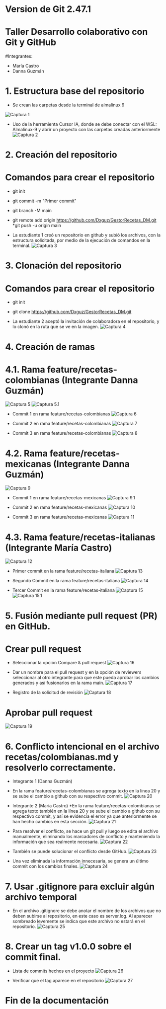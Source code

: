 # Version de Git  2.47.1

# Taller Desarrollo colaborativo con Git y GitHub

#Integrantes:
* María Castro
* Danna Guzmán


# 1. Estructura base del repositorio
* Se crean las carpetas desde la terminal de almalinux 9

![Captura 1](../img/1.png)

* Uso de la herramienta Cursor IA, donde se debe conectar con el WSL: Almalinux-9 y abrir un proyecto con las carpetas creadas anteriormente
![Captura 2](../img/2.png)


# 2. Creación del repositorio

# Comandos para crear el repositorio
* git init
* git commit -m "Primer commit"
* git branch -M main
* git remote add origin https://github.com/Dxguz/GestorRecetas_DM.git
*git push -u origin main

* La estudiante 1 creó un repositorio en github y subió los archivos, con la estructura solicitada, por medio de la ejecución de comandos en la terminal.
![Captura 3](../img/3.png)


# 3. Clonación del repositorio

# Comandos para crear el repositorio
* git init
* git clone https://github.com/Dxguz/GestorRecetas_DM.git

* La estudiante 2 aceptó la invitación de colaboradora en el repositorio, y lo clonó en la ruta que se ve en la imagen.
![Captura 4](../img/4.png)


# 4. Creación de ramas

# 4.1. Rama feature/recetas-colombianas (Integrante Danna Guzmán)
![Captura 5](../img/5.png)
![Captura 5.1](../img/5.1.png)

* Commit 1 en rama feature/recetas-colombianas
![Captura 6](../img/6.png)

* Commit 2 en rama feature/recetas-colombianas
![Captura 7](../img/7.png)

* Commit 3 en rama feature/recetas-colombianas
![Captura 8](../img/8.png)


# 4.2. Rama feature/recetas-mexicanas (Integrante Danna Guzmán)
![Captura 9](../img/9.png)

* Commit 1 en rama feature/recetas-mexicanas
![Captura 9.1](../img/9.1.png)

* Commit 2 en rama feature/recetas-mexicanas
![Captura 10](../img/10.png)

* Commit 3 en rama feature/recetas-mexicanas
![Captura 11](../img/11.png)



# 4.3. Rama feature/recetas-italianas (Integrante María Castro)
![Captura 12](../img/12.png)

* Primer commit en la rama feature/recetas-italiana
![Captura 13](../img/13.png)

* Segundo Commit en la rama feature/recetas-italiana
![Captura 14](../img/14.png)
 
* Tercer Commit en la rama feature/recetas-italiana
![Captura 15](../img/15.png)
![Captura 15.1](../img/15.1.png)


# 5. Fusión mediante pull request (PR) en GitHub.

# Crear pull request 

* Seleccionar la opción Compare & pull request 
![Captura 16](../img/16.png)

* Dar un nombre para el pull request y en la opción de reviewers seleccionar al otro integrante para que este pueda aprobar los cambios generados y así fusionarlos en la rama main.
![Captura 17](../img/17.png)

* Registro de la solicitud de revisión
![Captura 18](../img/18.png)

# Aprobar pull request
![Captura 19](../img/18.png)



# 6. Conflicto intencional en el archivo recetas/colombianas.md y resolverlo correctamente. 

* Integrante 1 (Danna Guzmán)
* En la rama feature/recetas-colombianas se agrega texto en la línea 20 y se sube el cambio a github con su respectivo commit.
![Captura 20](../img/20.png)

* Integrante 2 (Maria Castro)
*En la rama feature/recetas-colombianas se agrega texto también en la línea 20 y se sube el cambio a github con su respectivo commit, y así se evidencia el error ya que anteriormente se han hecho cambios en esta sección.
![Captura 21](../img/21.png)

* Para resolver el conflicto, se hace un git pull y luego se edita el archivo manualmente, eliminando los marcadores de conflicto y manteniendo la información que sea realmente necesaria.
![Captura 22](../img/22.png)

* También se puede solucionar el conflicto desde GitHub.
![Captura 23](../img/23.png)

* Una vez eliminada la información innecesaria, se genera un último commit con los cambios finales.
![Captura 24](../img/24.png)


# 7. Usar .gitignore para excluir algún archivo temporal

* En el archivo .gitignore se debe anotar el nombre de los archivos que no deben subirse al repositorio, en este caso es server.log. Al aparecer sombreado levemente se indica que este archivo no estará en el repositorio.
![Captura 25](../img/25.png)



# 8. Crear un tag v1.0.0 sobre el commit final.  

* Lista de commits hechos en el proyecto
![Captura 26](../img/26.png)

* Verificar que el tag aparece en el repositorio
![Captura 27](../img/27.png)

# Fin de la documentación